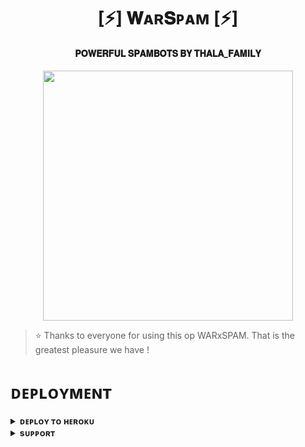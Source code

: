<h1 align="center"><b>[⚡] 𝐖ᴀʀ𝐒ᴘᴀᴍ [⚡]</b></h1>

<h4 align="center">  𝐏𝐎𝐖𝐄𝐑𝐅𝐔𝐋 𝐒𝐏𝐀𝐌𝐁𝐎𝐓𝐒 𝐁𝐘 𝐓𝐇𝐀𝐋𝐀_𝐅𝐀𝐌𝐈𝐋𝐘 </h4>

<p align="center"><a href="https://t.me/PyXen"><img src="https://telegra.ph/file/97d07f26d1322ed3461b6.jpg" width="400"></a></p>


> ⭐️ Thanks to everyone for using this op WARxSPAM. That is the greatest pleasure we have !


# ᴅᴇᴘʟᴏʏᴍᴇɴᴛ


<details>
<summary><b>ᴅᴇᴘʟᴏʏ ᴛᴏ ʜᴇʀᴏᴋᴜ</b></summary>
<br>

[![Deploy](https://www.herokucdn.com/deploy/button.svg)](https://dashboard.heroku.com/new?template=https://github.com/Sagexdd/SPAMXD)

</details>


<details>
<summary><b>sᴜᴘᴘᴏʀᴛ</b></summary>
<br>

<a href="https://t.me/thala_elclassico_07"><img src="https://img.shields.io/badge/Join-Telegram%20Channel-red.svg?logo=Telegram"></a>

</details>
